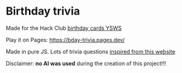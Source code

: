 # Birthday trivia

Made for the Hack Club [birthday cards YSWS](https://birthday-cards.hackclub.com/)

Play it on Pages: <https://bday-trivia.pages.dev/>

Made in pure JS. Lots of trivia questions [inspired from this website](https://www.onthisday.com/events/september/25)

Disclaimer: **no AI was used** during the creation of this project!!!
